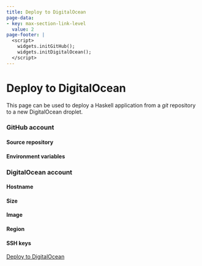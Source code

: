 ```yaml
---
title: Deploy to DigitalOcean
page-data:
- key: max-section-link-level
  value: 2
page-footer: |
  <script>
    widgets.initGitHub();
    widgets.initDigitalOcean();
  </script>
---
```



Deploy to DigitalOcean
======================

This page can be used to deploy a Haskell application from a _git_ repository to a new DigitalOcean droplet.


### GitHub account

<div id="github-account-widget" class="widget"></div>


#### Source repository

<div id="github-source-widget" class="widget"></div>
<div id="github-source-legend" class="full"></div>


#### Environment variables

<div id="github-vars-widget" class="widget"></div>


### DigitalOcean account

<div id="digitalocean-account-widget" class="widget"></div>


#### Hostname

<div id="digitalocean-hostname-widget" class="widget"></div>


#### Size

<div id="digitalocean-size-widget" class="widget"></div>
<div id="digitalocean-size-legend" class="full"></div>


#### Image

<div id="digitalocean-image-widget" class="widget"></div>


#### Region

<div id="digitalocean-region-widget" class="widget"></div>


#### SSH keys

<div id="digitalocean-keys-widget" class="widget"></div>


<div class="flex">
<a id="deploy-button" href="">Deploy to DigitalOcean</a>
</div>
